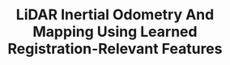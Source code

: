 ---
title: "LiDAR Inertial Odometry And Mapping Using Learned Registration-Relevant Features"
authors: "Zihao Dong, Jeff Pflueger, Leonard Jung, David Thorne, Philip R. Osteen, Christa S. Robison, Brett T. Lopez, Michael Everett"
venue: "IEEE International Conference on Robotics and Automation (ICRA)"
year: "2025"
status: "published"
arxiv: "https://arxiv.org/abs/2410.02961"
official_link: ""
doi: ""
volume: ""
number: ""
pages: ""
publisher: ""
month: "12"
address: ""
type: "conference"
school: ""
awards: ""
notes: ""
include_on_website: true
image: "dong24_dfliom.png"
links_to_code: "https://github.com/neu-autonomy/FeatureLIOM"
links_to_video: "https://youtu.be/d_C6RCBdsAM?si=_MiOPpmyFbzQfCeq"
collection: publications
permalink: /publication/2025-12-Dong25_ICRA.html
---